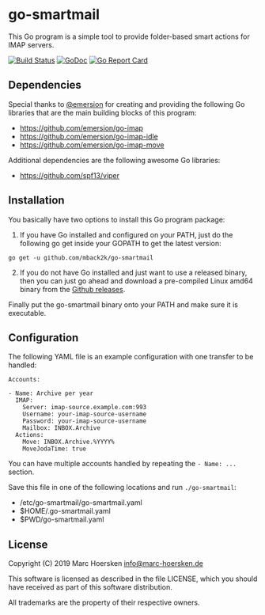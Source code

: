 go-smartmail
==========
This Go program is a simple tool to provide folder-based smart actions for IMAP servers.

[![Build Status](https://travis-ci.org/mback2k/go-smartmail.svg?branch=master)](https://travis-ci.org/mback2k/go-smartmail)
[![GoDoc](https://godoc.org/github.com/mback2k/go-smartmail?status.svg)](https://godoc.org/github.com/mback2k/go-smartmail)
[![Go Report Card](https://goreportcard.com/badge/github.com/mback2k/go-smartmail)](https://goreportcard.com/report/github.com/mback2k/go-smartmail)

Dependencies
------------
Special thanks to [@emersion](https://github.com/emersion) for creating and providing
the following Go libraries that are the main building blocks of this program:

- https://github.com/emersion/go-imap
- https://github.com/emersion/go-imap-idle
- https://github.com/emersion/go-imap-move

Additional dependencies are the following awesome Go libraries:

- https://github.com/spf13/viper

Installation
------------
You basically have two options to install this Go program package:

1. If you have Go installed and configured on your PATH, just do the following go get inside your GOPATH to get the latest version:

```
go get -u github.com/mback2k/go-smartmail
```

2. If you do not have Go installed and just want to use a released binary,
then you can just go ahead and download a pre-compiled Linux amd64 binary from the [Github releases](https://github.com/mback2k/go-smartmail/releases).

Finally put the go-smartmail binary onto your PATH and make sure it is executable.

Configuration
-------------
The following YAML file is an example configuration with one transfer to be handled:

```
Accounts:

- Name: Archive per year
  IMAP:
    Server: imap-source.example.com:993
    Username: your-imap-source-username
    Password: your-imap-source-username
    Mailbox: INBOX.Archive
  Actions:
    Move: INBOX.Archive.%YYYY%
    MoveJodaTime: true
```

You can have multiple accounts handled by repeating the `- Name: ...` section.

Save this file in one of the following locations and run `./go-smartmail`:

- /etc/go-smartmail/go-smartmail.yaml
- $HOME/.go-smartmail.yaml
- $PWD/go-smartmail.yaml

License
-------
Copyright (C) 2019  Marc Hoersken <info@marc-hoersken.de>

This software is licensed as described in the file LICENSE, which
you should have received as part of this software distribution.

All trademarks are the property of their respective owners.
